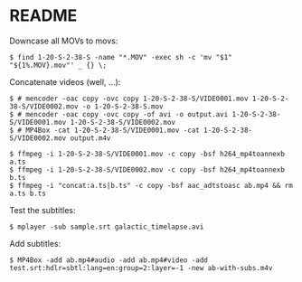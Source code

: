 README
======

Downcase all MOVs to movs:

    $ find 1-20-S-2-38-S -name "*.MOV" -exec sh -c 'mv "$1" "${1%.MOV}.mov"' _ {} \;

Concatenate videos (well, ...):

	$ # mencoder -oac copy -ovc copy 1-20-S-2-38-S/VIDE0001.mov 1-20-S-2-38-S/VIDE0002.mov -o 1-20-S-2-38-S.mov
	$ # mencoder -oac copy -ovc copy -of avi -o output.avi 1-20-S-2-38-S/VIDE0001.mov 1-20-S-2-38-S/VIDE0002.mov
	$ # MP4Box -cat 1-20-S-2-38-S/VIDE0001.mov -cat 1-20-S-2-38-S/VIDE0002.mov output.m4v

	$ ffmpeg -i 1-20-S-2-38-S/VIDE0001.mov -c copy -bsf h264_mp4toannexb a.ts
	$ ffmpeg -i 1-20-S-2-38-S/VIDE0002.mov -c copy -bsf h264_mp4toannexb b.ts
	$ ffmpeg -i "concat:a.ts|b.ts" -c copy -bsf aac_adtstoasc ab.mp4 && rm a.ts b.ts

Test the subtitles:

	$ mplayer -sub sample.srt galactic_timelapse.avi

Add subtitles:

	$ MP4Box -add ab.mp4#audio -add ab.mp4#video -add test.srt:hdlr=sbtl:lang=en:group=2:layer=-1 -new ab-with-subs.m4v
